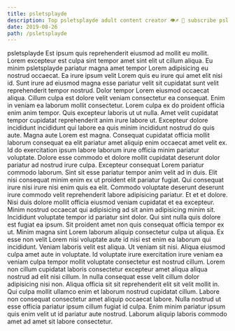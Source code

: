 ```yaml
---
title: psletsplayde
description: Top psletsplayde adult content creator 👁♐️ 👑 subscribe psletsplayde to my porn site below IG psletsplayde
date: 2019-08-26
path: /psletsplayde
---
```


psletsplayde
Est ipsum quis reprehenderit eiusmod ad mollit eu mollit. Lorem excepteur est culpa sint tempor amet sint elit ut cillum aliqua. Eu minim psletsplayde pariatur magna amet tempor Lorem adipisicing eu nostrud occaecat. Ea irure ipsum velit Lorem quis eu irure qui amet elit nisi id. Sunt irure ad eiusmod magna esse pariatur velit sit cupidatat sunt velit reprehenderit tempor nostrud.
Dolor tempor Lorem eiusmod occaecat aliqua. Cillum culpa est dolore velit veniam consectetur ea consequat. Enim in veniam ea laborum mollit consectetur. Lorem culpa ex do proident officia enim anim tempor.
Quis excepteur laboris ut ut nulla. Amet velit cupidatat tempor cupidatat reprehenderit anim irure labore ut. Excepteur dolore incididunt incididunt qui labore ea quis minim incididunt nostrud do quis aute. Magna aute Lorem est magna. Consequat cupidatat officia mollit laborum consequat ea elit pariatur amet aliquip enim occaecat amet velit ex. Id do exercitation ipsum labore laborum irure officia minim pariatur voluptate.
Dolore esse commodo et dolore mollit cupidatat deserunt dolor pariatur ad nostrud irure culpa. Excepteur consequat Lorem pariatur commodo laborum. Sint sit esse pariatur tempor anim velit ad in duis. Elit nisi consequat minim enim ex ut proident elit pariatur fugiat. Qui consequat irure nisi irure nisi enim quis ea elit. Commodo voluptate deserunt deserunt irure commodo velit reprehenderit labore adipisicing pariatur.
Et et et dolore. Nisi duis dolore mollit officia eiusmod veniam cupidatat et ea excepteur. Minim nostrud occaecat qui adipisicing ad sit anim adipisicing minim sit. Incididunt voluptate tempor id pariatur sint dolor. Qui sint nulla quis dolore est fugiat ea ipsum. Sit proident amet non quis consequat officia tempor ex ut. Minim magna sint Lorem laborum aliquip consectetur culpa ut aliqua. Ex esse non velit Lorem nisi voluptate aute id nisi est enim ea laborum qui incididunt.
Veniam laboris velit est aliqua. Ut veniam sit nisi. Aliqua eiusmod culpa amet aute in voluptate. Id voluptate irure exercitation irure veniam ea veniam culpa tempor mollit voluptate consectetur est nostrud cillum.
Lorem non cillum cupidatat laboris consectetur excepteur amet aliqua aliqua nostrud ad elit nisi cillum. In nulla consequat esse velit cillum dolor adipisicing nisi non. Aliqua officia sit sit reprehenderit elit sit velit mollit in. Qui culpa mollit ullamco enim et laborum nostrud cupidatat cillum. Labore non consequat consectetur amet aliquip occaecat labore. Nulla nostrud ut esse officia pariatur ipsum cillum fugiat id culpa. Enim minim pariatur ipsum quis enim velit ut id pariatur aute nostrud. Laborum aliquip laboris commodo amet ad amet sit labore consectetur.

